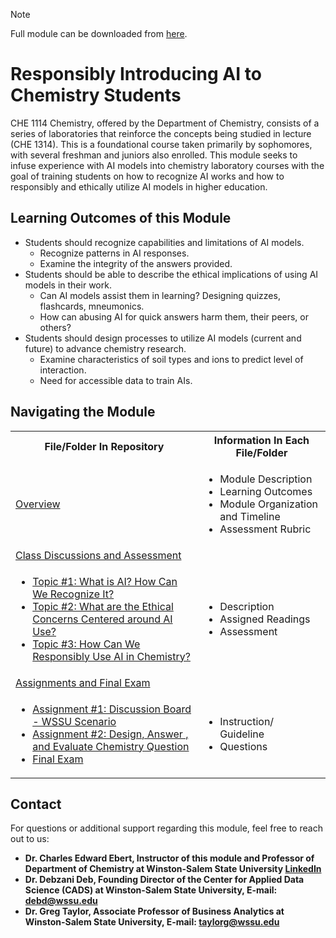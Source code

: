 > [!NOTE]
> Full module can be downloaded from [here](https://drive.google.com/file/d/1WN-9pPUP6PapACD1lBPPQLCe9BJbln7N/view?usp=sharing). 
# Responsibly Introducing AI to Chemistry Students
CHE 1114 Chemistry, offered by the Department of Chemistry, consists of a series of laboratories that reinforce the concepts being studied in lecture (CHE 1314). This is a foundational course taken primarily by sophomores, with several
freshman and juniors also enrolled. This module seeks to infuse experience with AI models into chemistry laboratory courses with the goal of training students on how to recognize AI works and how to responsibly and ethically utilize AI models in
higher education.

## Learning Outcomes of this Module

- Students should recognize capabilities and limitations of AI models.
  -	Recognize patterns in AI responses.
  -	Examine the integrity of the answers provided.
-	Students should be able to describe the ethical implications of using AI models in their work.
    - Can AI models assist them in learning? Designing quizzes, flashcards, mneumonics.
    - How can abusing AI for quick answers harm them, their peers, or others?
- Students should design processes to utilize AI models (current and future) to advance chemistry research.
    - Examine characteristics of soil types and ions to predict level of interaction.
    - Need for accessible data to train AIs.


## Navigating the Module
<table>
  <tbody>
    <tr>
      <th>File/Folder In Repository</th>
      <th>Information In Each File/Folder</th>
    </tr>
    <tr>
      <td><a href="https://drive.google.com/file/d/1eif18bx0mmhyLXstPYO-45CMRJ0tNHKM/view?usp=sharing">Overview</a></td>
      <td>
        <ul>
          <li>Module Description</li>
          <li>Learning Outcomes </li>
          <li>Module Organization and Timeline</li>
          <li>Assessment Rubric</li>
        </ul>
      </td>
    </tr>
    <tr>
    <td><a href="https://drive.google.com/drive/folders/15lDfHj7fP__P7wQT2fciAX7Akw4wG65z?usp=sharing">Class Discussions and Assessment</a></td> 
      <td>
        <ul>
        </ul>
      </td>
    </tr>
    <tr>
      <td>
        <ul>
          <li><a href="https://drive.google.com/file/d/1zP6EqS9nXIlo1KmCbcNKvwjdMf4hn5iJ/view?usp=sharing">Topic #1: What is AI?  How Can We Recognize It?</a></li>
          <li><a href="https://drive.google.com/file/d/1_1GG0bO95vDzFch_p47oWCVt_04wTCKm/view?usp=sharing">Topic #2: What are the Ethical Concerns Centered around AI Use?</a></li>
          <li><a href="https://drive.google.com/file/d/106rGRTk7XwDmAbyfiKm8zI0c7QgK9rPL/view?usp=sharing">Topic #3: How Can We Responsibly Use AI in Chemistry?</a></li>
      </td>
      <td>
        <ul>
          <li>Description</li>
          <li>Assigned Readings</li>
          <li>Assessment</li>
        </ul>
      </td>
    </tr>
    <tr>
    <td><a href="https://drive.google.com/drive/folders/1f8rNh_lW-xZ3wZZ3ieqzxXhMnd9t6UlO?usp=sharing">Assignments and Final Exam</a></td> 
      <td>
        <ul>
        </ul>
      </td>
    </tr>
    <tr>
      <td>
        <ul>
          <li><a href="https://drive.google.com/file/d/1vz1AdDuGGYVnFP8SgWCb-DJYF4UpKPWc/view?usp=sharing">Assignment #1: Discussion Board - WSSU Scenario</a></li>
          <li><a href="https://drive.google.com/file/d/1cm3ch615rYvFMRO0dqvw_5UUYp7KGumY/view?usp=sharing">Assignment #2: Design, Answer , and Evaluate Chemistry Question</a></li>
          <li><a href="https://drive.google.com/file/d/10aNpwhxmPh5aK9kJTpVpiobOUDucTM9o/view?usp=sharing">Final Exam</a></li>
      </td>
      <td>
        <ul>
          <li>Instruction/ Guideline</li>
          <li>Questions</li>
        </ul>
      </td>
    </tr>
  </tbody>
</table>

## Contact
For questions or additional support regarding this module, feel free to reach out to us:
* **Dr. Charles Edward Ebert, Instructor of this module and Professor of Department of Chemistry
at Winston-Salem State University [LinkedIn](https://www.linkedin.com/in/ed-ebert-0173a38/)**
* **Dr. Debzani Deb, Founding Director of the Center for Applied Data Science (CADS) at Winston-Salem State University,
  E-mail: debd@wssu.edu**
* **Dr. Greg Taylor, Associate Professor of Business Analytics at Winston-Salem State University, E-mail: taylorg@wssu.edu**
